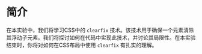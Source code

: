 # 简介

在本实验中，我们将学习CSS中的 `clearfix` 技术。该技术用于确保一个元素清除其浮动子元素。我们将探讨如何在代码中实现此技术，并讨论其局限性。在本实验结束时，你将对如何在CSS布局中使用 `clearfix` 有扎实的理解。
